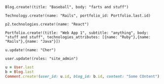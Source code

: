 ```Blog.create!(title: "Baseball", body: "farts and stuff")```

```Technology.create!(name: "Rails", portfolio_id: Portfolio.last.id)```

```p2.technologies.create!(name: "React")```

```Portfolio.create!(title: "Web App 1", subtitle: "anything", body: "stuff and stuff", technologies_attributes: [{name: "Ruby"},{name: "Rails"},{name: "Java"}])```

```u.update!(name: "Cher")```

```user.update!(roles: "site_admin")```

```ruby
u = User.last
b = Blog.last
Comment.create!(user_id: u.id, blog_id: b.id, content: "Some COntent")
```


